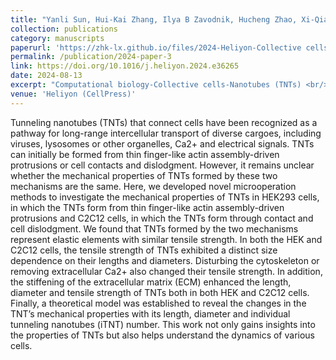 ```yaml
---
title: "Yanli Sun, Hui-Kai Zhang, Ilya B Zavodnik, Hucheng Zhao, Xi-Qiao Feng. (2025) Mechanical properties of intercellular tunneling nanotubes formed by different mechanisms. Heliyon, 10 (17)"
collection: publications
category: manuscripts
paperurl: 'https://zhk-lx.github.io/files/2024-Heliyon-Collective cells.pdf'
permalink: /publication/2024-paper-3
link: https://doi.org/10.1016/j.heliyon.2024.e36265
date: 2024-08-13
excerpt: "Computational biology-Collective cells-Nanotubes (TNTs) <br/><img src='/images/2024-Heliyon-Collective cells.png'>"
venue: 'Heliyon (CellPress)'
---
```


Tunneling nanotubes (TNTs) that connect cells have been recognized as a pathway for long-range intercellular transport of diverse cargoes, including viruses, lysosomes or other organelles, Ca2+ and electrical signals. TNTs can initially be formed from thin finger-like actin assembly-driven protrusions or cell contacts and dislodgment. However, it remains unclear whether the mechanical properties of TNTs formed by these two mechanisms are the same. Here, we developed novel microoperation methods to investigate the mechanical properties of TNTs in HEK293 cells, in which the TNTs form from thin finger-like actin assembly-driven protrusions and C2C12 cells, in which the TNTs form through contact and cell dislodgment. We found that TNTs formed by the two mechanisms represent elastic elements with similar tensile strength. In both the HEK and C2C12 cells, the tensile strength of TNTs exhibited a distinct size dependence on their lengths and diameters. Disturbing the cytoskeleton or removing extracellular Ca2+ also changed their tensile strength. In addition, the stiffening of the extracellular matrix (ECM) enhanced the length, diameter and tensile strength of TNTs both in both HEK and C2C12 cells. Finally, a theoretical model was established to reveal the changes in the TNT’s mechanical properties with its length, diameter and individual tunneling nanotubes (iTNT) number. This work not only gains insights into the properties of TNTs but also helps understand the dynamics of various cells.